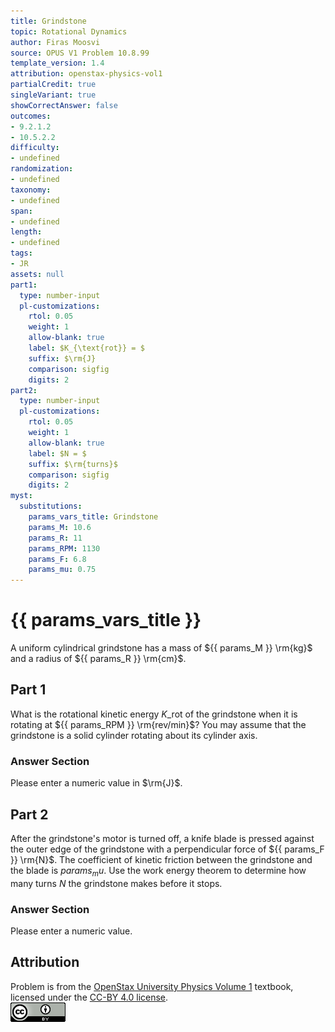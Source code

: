 ```yaml
---
title: Grindstone
topic: Rotational Dynamics
author: Firas Moosvi
source: OPUS V1 Problem 10.8.99
template_version: 1.4
attribution: openstax-physics-vol1
partialCredit: true
singleVariant: true
showCorrectAnswer: false
outcomes:
- 9.2.1.2
- 10.5.2.2
difficulty:
- undefined
randomization:
- undefined
taxonomy:
- undefined
span:
- undefined
length:
- undefined
tags:
- JR
assets: null
part1:
  type: number-input
  pl-customizations:
    rtol: 0.05
    weight: 1
    allow-blank: true
    label: $K_{\text{rot}} = $
    suffix: $\rm{J}
    comparison: sigfig
    digits: 2
part2:
  type: number-input
  pl-customizations:
    rtol: 0.05
    weight: 1
    allow-blank: true
    label: $N = $
    suffix: $\rm{turns}$
    comparison: sigfig
    digits: 2
myst:
  substitutions:
    params_vars_title: Grindstone
    params_M: 10.6
    params_R: 11
    params_RPM: 1130
    params_F: 6.8
    params_mu: 0.75
---
```

# {{ params_vars_title }}
A uniform cylindrical grindstone has a mass of ${{ params_M }} \rm{kg}$ and a radius of ${{ params_R }} \rm{cm}$.

## Part 1

What is the rotational kinetic energy $K\_{\text{rot}}$ of the grindstone when it is rotating at ${{ params_RPM }} \rm{rev/min}$?
You may assume that the grindstone is a solid cylinder rotating about its cylinder axis.

### Answer Section

Please enter a numeric value in $\rm{J}$.

## Part 2

After the grindstone's motor is turned off, a knife blade is pressed against the outer edge of the grindstone with a perpendicular force of ${{ params_F }} \rm{N}$.
The coefficient of kinetic friction between the grindstone and the blade is ${{ params_mu }}$.
Use the work energy theorem to determine how many turns $N$ the grindstone makes before it stops.

### Answer Section

Please enter a numeric value.

## Attribution

Problem is from the [OpenStax University Physics Volume 1](https://openstax.org/details/books/university-physics-volume-1) textbook, licensed under the [CC-BY 4.0 license](https://creativecommons.org/licenses/by/4.0/).<br>![Image representing the Creative Commons 4.0 BY license.](https://raw.githubusercontent.com/firasm/bits/master/by.png)